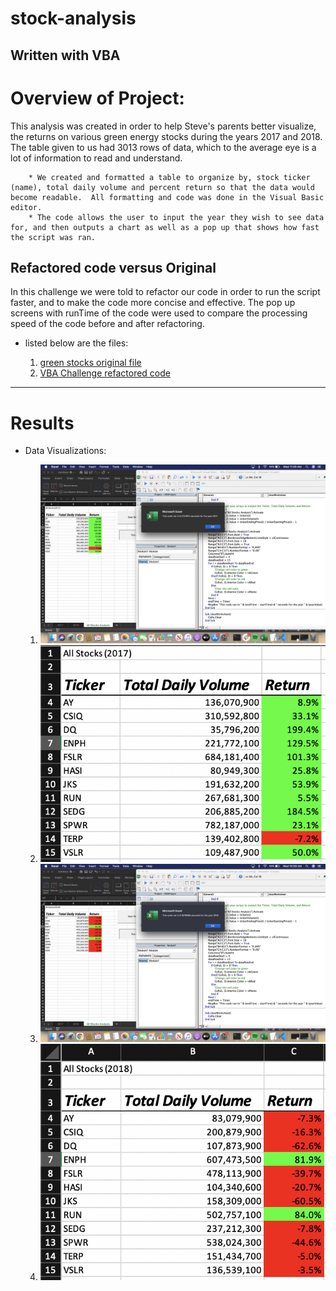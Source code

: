 # stock-analysis
Written with VBA
---

# **Overview of Project:**

This analysis was created in order to help Steve's parents better visualize, the returns on various green energy stocks during the years 2017 and 2018.  The table given to us had 3013 rows of data, which to the average eye is a lot of information to read and understand.  

		* We created and formatted a table to organize by, stock ticker (name), total daily volume and percent return so that the data would become readable.  All formatting and code was done in the Visual Basic editor.  
		* The code allows the user to input the year they wish to see data for, and then outputs a chart as well as a pop up that shows how fast the script was ran.
	
## Refactored code versus Original 
In this challenge we were told to refactor our code in order to run the script faster, and to make the code more concise and effective.  The pop up screens with runTime of the code were used to compare the processing speed of the code before and after refactoring.
- listed below are the files:

	1) [green stocks original file](stock-analysis/green_stocks.xlsm")
	2) [VBA Challenge refactored code](stock-analysis/VBA_Challenge.xlsm)
---
# **Results**

- Data Visualizations:

	1) ![VBA_Challenge_2017](resources/VBA_Challenge_2017.png)
	2) ![stock-analysis-2017](resources/stock-analysis-2017.png)
	3) ![VBA_Challenge_2018](resources/VBA_Challenge_2018.png)
	4) ![stock-analysis-2018](resources/stock-analysis-2018.png)


